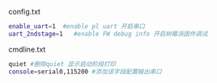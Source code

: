 config.txt

```bash
enable_uart=1  #enable pl uart 开启串口
uart_2ndstage=1   #enable FW debug info 开启树莓派固件调试

```





cmdline.txt

```bash
quiet #删除quiet 显示启动阶段打印
console=serial0,115200 #添加该字段配置输出串口
```


